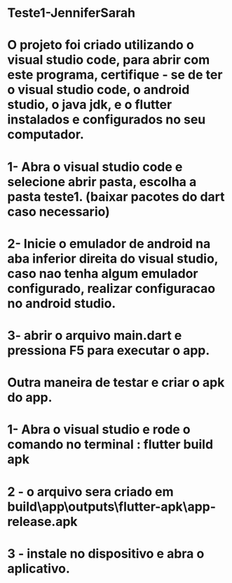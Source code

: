 # Teste1-JenniferSarah

# O projeto foi criado utilizando o visual studio code, para abrir com este programa, certifique - se de ter o visual studio code, o android studio, o java jdk, e o flutter instalados e configurados no seu computador.

# 1- Abra o visual studio code e selecione abrir pasta, escolha a pasta teste1. (baixar pacotes do dart caso necessario)
# 2- Inicie o emulador de android na aba inferior direita do visual studio, caso nao tenha algum emulador configurado, realizar configuracao no android studio.
# 3- abrir o arquivo main.dart e pressiona F5 para executar o app.

# Outra maneira de testar e criar o apk do app.
# 1- Abra o visual studio e rode o comando no terminal : flutter build apk
# 2 - o arquivo sera criado em build\app\outputs\flutter-apk\app-release.apk
# 3 - instale no dispositivo e abra o aplicativo.
